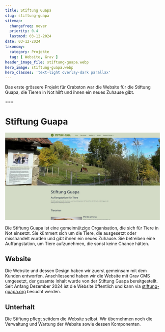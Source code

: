 ```yaml
---
title: Stiftung Guapa
slug: stiftung-guapa
sitemap:
  changefreq: never
  priority: 0.4
  lastmod: 03-12-2024
date: 03-12-2024
taxonomy:
  category: Projekte
  tag: [ Website, Grav ]
header_image_file: stiftung-guapa.webp
hero_image: stiftung-guapa.webp
hero_classes: 'text-light overlay-dark parallax'
---
```


Das erste grössere Projekt für Crabston war die Website für die Stiftung Guapa, die Tieren in Not hilft und ihnen ein neues Zuhause gibt.

===

# Stiftung Guapa
![Screenshot Website](stiftung-guapa.webp?lightbox&resize=750)

Die Stiftung Guapa ist eine gemeinnützige Organisation, die sich für Tiere in Not einsetzt. Sie kümmert sich um die Tiere, die ausgesetzt oder misshandelt wurden und gibt ihnen ein neues Zuhause. Sie betreiben eine Auffangstation, um Tiere aufzunehmen, die sonst keine Chance hätten.

## Website
Die Website und dessen Design haben wir zuerst gemeinsam mit dem Kunden entworfen. Anschliessend haben wir die Website mit Grav CMS umgesetzt, der gesamte Inhalt wurde von der Stiftung Guapa bereitgestellt. Seit Anfang Dezember 2024 ist die Website öffentlich und kann via [stiftung-guapa.org](https://stiftung-guapa.org) besucht werden.

## Unterhalt
Die Stiftung pflegt seitdem die Website selbst. Wir übernehmen noch die Verwaltung und Wartung der Website sowie dessen Komponenten.
